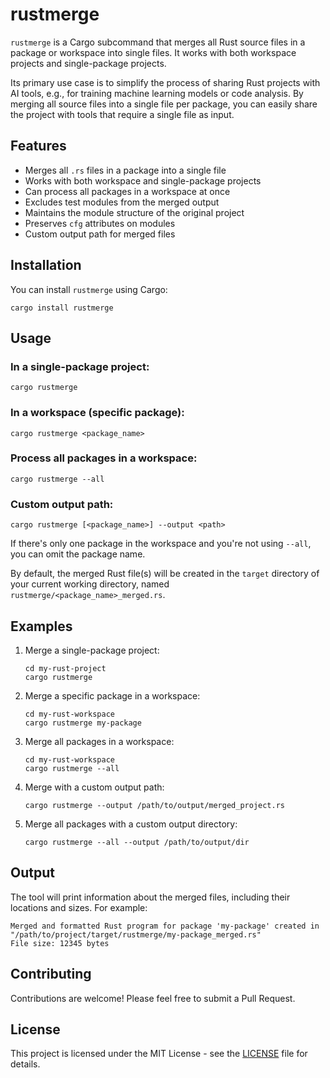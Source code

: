 # rustmerge

`rustmerge` is a Cargo subcommand that merges all Rust source files in a package or workspace into single files. It works with both workspace projects and single-package projects.

Its primary use case is to simplify the process of sharing Rust projects with AI tools, e.g., for training machine learning models or code analysis. By merging all source files into a single file per package, you can easily share the project with tools that require a single file as input.

## Features

- Merges all `.rs` files in a package into a single file
- Works with both workspace and single-package projects
- Can process all packages in a workspace at once
- Excludes test modules from the merged output
- Maintains the module structure of the original project
- Preserves `cfg` attributes on modules
- Custom output path for merged files

## Installation

You can install `rustmerge` using Cargo:

```
cargo install rustmerge
```

## Usage

### In a single-package project:

```
cargo rustmerge
```

### In a workspace (specific package):

```
cargo rustmerge <package_name>
```

### Process all packages in a workspace:

```
cargo rustmerge --all
```

### Custom output path:

```
cargo rustmerge [<package_name>] --output <path>
```

If there's only one package in the workspace and you're not using `--all`, you can omit the package name.

By default, the merged Rust file(s) will be created in the `target` directory of your current working directory, named `rustmerge/<package_name>_merged.rs`.

## Examples

1. Merge a single-package project:

   ```
   cd my-rust-project
   cargo rustmerge
   ```

2. Merge a specific package in a workspace:

   ```
   cd my-rust-workspace
   cargo rustmerge my-package
   ```

3. Merge all packages in a workspace:

   ```
   cd my-rust-workspace
   cargo rustmerge --all
   ```

4. Merge with a custom output path:

   ```
   cargo rustmerge --output /path/to/output/merged_project.rs
   ```

5. Merge all packages with a custom output directory:
   ```
   cargo rustmerge --all --output /path/to/output/dir
   ```

## Output

The tool will print information about the merged files, including their locations and sizes. For example:

```
Merged and formatted Rust program for package 'my-package' created in "/path/to/project/target/rustmerge/my-package_merged.rs"
File size: 12345 bytes
```

## Contributing

Contributions are welcome! Please feel free to submit a Pull Request.

## License

This project is licensed under the MIT License - see the [LICENSE](LICENSE) file for details.
